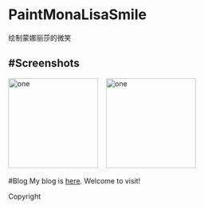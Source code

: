 ﻿# PaintMonaLisaSmile
绘制蒙娜丽莎的微笑

#Screenshots
-----------------------
<img alt="one" src="https://raw.github.com/charsdavy/PaintMonaLisaSmile/master/screenshots/1.png" width="180">
&nbsp;&nbsp;
<img alt="one" src="https://raw.github.com/charsdavy/PaintMonaLisaSmile/master/screenshots/2.png" width="180">
&nbsp;&nbsp;

#Blog
My blog is [here](http://www.cnblogs.com/chars). Welcome to visit!

Copyright